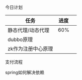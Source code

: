 今日计划

| 任务               | 进度 |      |
| ------------------ | ---- | ---- |
| 静态代理/动态代理  | 60%  |      |
| dubbo原理          |      |      |
| zk作为注册中心原理 |      |      |



支付流程



spring如何解决依赖

